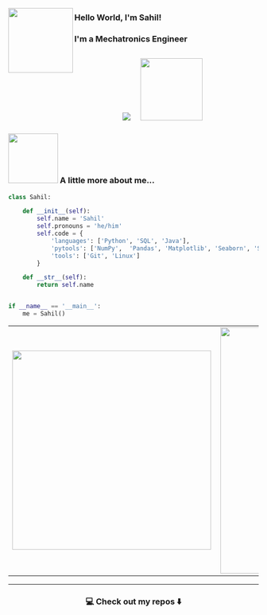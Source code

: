 <!--
**Sahil** is a ✨ _special_ ✨ repository because its `README.md` (this file) appears on your GitHub profile.
--->  
<p><img src="https://media.giphy.com/media/gjrYDwbjnK8x36xZIO/giphy.gif" align="left" width="130"> </p>

<h3 align="left">Hello World, I'm Sahil!</h3>

<h3>
  <p>I'm a Mechatronics Engineer</p>
</h3> 

<h2  align="center"></h2>
<p align="center">
  <a target="_blank"href="https://www.linkedin.com/in/sahilofficial74/"><img src="https://img.shields.io/badge/linkedin-%230077B5.svg?&style=for-the-badge&logo=linkedin&logoColor=white" /></a>&nbsp;&nbsp;&nbsp;&nbsp;
  <a href="https://www.kaggle.com/sahilofficial74"><img src="https://miro.medium.com/max/700/1*7sf40D8NGpopQhMwkYGDQg.jpeg" width="125"/></a>&nbsp;&nbsp;&nbsp;&nbsp;
</p>



### <img src="https://media.giphy.com/media/52OJ8scKQLfJ6WAen0/giphy.gif" width="100"> A little more about me...  


```python
class Sahil:

    def __init__(self):
        self.name = 'Sahil'
        self.pronouns = 'he/him'
        self.code = {
            'languages': ['Python', 'SQL', 'Java'],
            'pytools': ['NumPy',  'Pandas', 'Matplotlib', 'Seaborn', 'Scikit-learn', 'TensorFlow'],
            'tools': ['Git', 'Linux']            
        }

    def __str__(self):
        return self.name


if __name__ == '__main__':
    me = Sahil()


```

<center>
  <table>
    <tr>
      <td><img width="400px" align="left" src="https://github-readme-stats.vercel.app/api/top-langs/?username=Sahilofficial&hide=html&layout=compact&theme=radical" /></td>
        <td><img width="495px" align="left" src="https://github-readme-stats.vercel.app/api?username=Sahilofficial&theme=radical" /></td>
    </tr>   
  </table>
</center>  


<hr>

<h3  align="center">💻 Check out my repos ⬇️ </h3>
